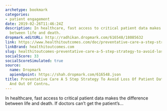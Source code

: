 ```yaml
---
archetype: bookmark
categories:
- patient engagement
date: 2019-02-26T11:46:24Z
description: In healthcare, fast access to critical patient data makes the difference
  between life and death.
dropmark.editURL: http://radhikan.dropmark.com/616548/18085632
link: https://www.healthitoutcomes.com/doc/preventative-care-a-step-strategy-to-avoid-loss-of-patient-data-system-downtime-and-out-of-control-data-management-costs-0001
linkBrand: healthitoutcomes.com
slug: healthitoutcomes-preventative-care-a-5-step-strategy-to-avoid-loss-of-patient-data-system-downtime-and-out-of-contro
socialScore: 33
socialScoreSimulated: true
source:
  name: Dropmark
  apiendpoint: https://shah.dropmark.com/616548.json
title: Preventative Care A 5 Step Strategy To Avoid Loss Of Patient Data System Downtime
  And Out Of Contro…
---
```

In healthcare, fast access to critical patient data makes the difference between life and death. If doctors can&rsquo;t get the patient&rsquo;s...